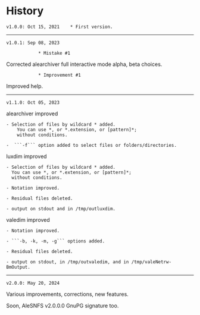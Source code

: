 # History

	v1.0.0: Oct 15, 2021	* First version.

_______________

	v1.0.1: Sep 08, 2023	

				* Mistake #1	
Corrected alearchiver full interactive mode alpha, beta choices.

				* Improvement #1
Improved help.

_______________

	v1.1.0: Oct 05, 2023	

alearchiver improved

	- Selection of files by wildcard * added.
		You can use *, or *.extension, or [pattern]*;
		without conditions.

	-  ```-f``` option added to select files or folders/directories.


luxdim improved

	- Selection of files by wildcard * added.
	  You can use *, or *.extension, or [pattern]*;
	  without conditions.

	- Notation improved.

	- Residual files deleted.

	- output on stdout and in /tmp/outluxdim.


valedim improved

	- Notation improved.

	- ```-b, -k, -m, -g``` options added.

	- Residual files deleted.

	- output on stdout, in /tmp/outvaledim, and in /tmp/valeNetrw-BmOutput.

_______________

	v2.0.0: May 20, 2024	

Various improvements, corrections, new features.

Soon, AleSNFS v2.0.0.0 GnuPG signature too.

